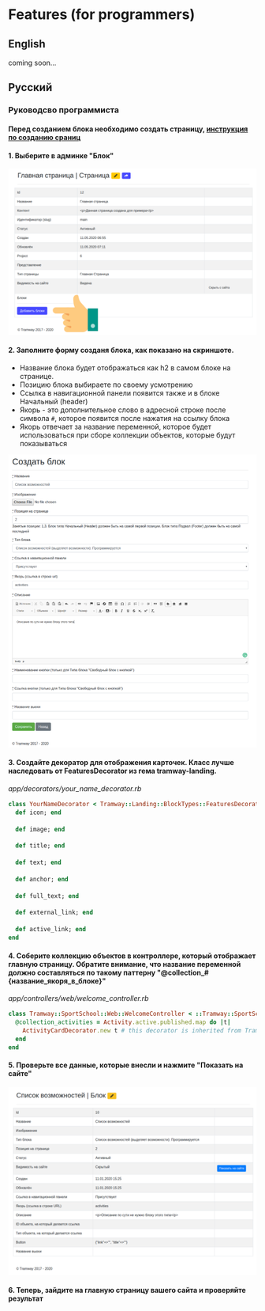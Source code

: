 # Features (for programmers)

## English

coming soon...

## Русский

### Руководсво программиста

#### Перед созданием блока необходимо создать страницу, [инструкция по созданию сраниц](https://github.com/ulmic/tramway-dev/tree/develop/tramway-page#%D1%80%D1%83%D1%81%D1%81%D0%BA%D0%B8%D0%B9)

#### 1. Выберите в админке "Блок"
![admin-1](https://raw.githubusercontent.com/ulmic/tramway-dev/develop/tramway-landing/docs/header/admin-1.png)

#### 2. Заполните форму созданя блока, как показано на скриншоте.

* Название блока будет отображаться как h2 в самом блоке на странице.
* Позицию блока выбираете по своему усмотрению
* Ссылка в навигационной панели появится также и в блоке Начальный (header)
* Якорь - это дополнительное слово в адресной строке после символа `#`, которое появится после нажатия на ссылку блока
* Якорь отвечает за название переменной, которое будет использоваться при сборе коллекции объектов, которые будут показываться

![admin-3](https://raw.githubusercontent.com/ulmic/tramway-dev/develop/tramway-landing/docs/features/admin-1.png)

#### 3. Создайте декоратор для отображения карточек. Класс лучше наследовать от FeaturesDecorator из гема tramway-landing.

*app/decorators/your_name_decorator.rb*

```ruby
class YourNameDecorator < Tramway::Landing::BlockTypes::FeaturesDecorator
  def icon; end

  def image; end

  def title; end

  def text; end

  def anchor; end

  def full_text; end

  def external_link; end

  def active_link; end
end
```

#### 4. Соберите коллекцию объектов в контроллере, который отображает главную страницу. Обратите внимание, что название переменной должно составляться по такому паттерну "@collection_#{название_якоря_в_блоке}"

*app/controllers/web/welcome_controller.rb*

```ruby
class Tramway::SportSchool::Web::WelcomeController < ::Tramway::SportSchool::ApplicationController
  @collection_activities = Activity.active.published.map do |t|
    ActivityCardDecorator.new t # this decorator is inherited from Tramway::Landing::BlockTypes::FeaturesDecorator
  end
end
```

#### 5. Проверьте все данные, которые внесли и нажмите "Показать на сайте"
![admin-4](https://raw.githubusercontent.com/ulmic/tramway-dev/develop/tramway-landing/docs/features/admin-2.png)

#### 6. Теперь, зайдите на главную страницу вашего сайта и проверяйте результат
